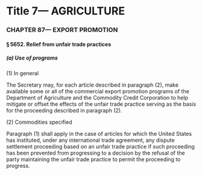 
# Title 7— AGRICULTURE
### CHAPTER 87— EXPORT PROMOTION
#### § 5652. Relief from unfair trade practices
##### (a) Use of programs

(1) In general

The Secretary may, for each article described in paragraph (2), make available some or all of the commercial export promotion programs of the Department of Agriculture and the Commodity Credit Corporation to help mitigate or offset the effects of the unfair trade practice serving as the basis for the proceeding described in paragraph (2).

(2) Commodities specified

Paragraph (1) shall apply in the case of articles for which the United States has instituted, under any international trade agreement, any dispute settlement proceeding based on an unfair trade practice if such proceeding has been prevented from progressing to a decision by the refusal of the party maintaining the unfair trade practice to permit the proceeding to progress.
